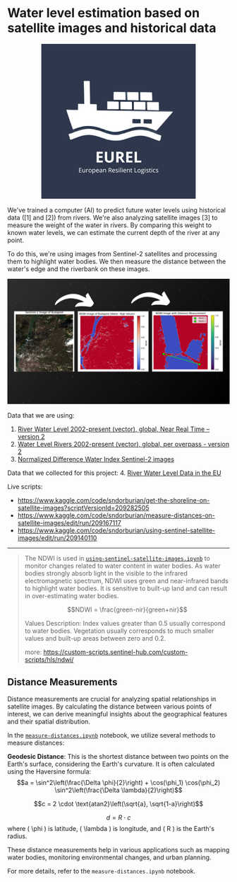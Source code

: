 # Water level estimation based on satellite images and historical data

<center><img src="images/logo.png"></center>

We've trained a computer (AI) to predict future water levels using historical data ([1] and [2]) from rivers. We're also analyzing satellite images [3] to measure the weight of the water in rivers. By comparing this weight to known water levels, we can estimate the current depth of the river at any point.

To do this, we're using images from Sentinel-2 satellites and processing them to highlight water bodies. We then measure the distance between the water's edge and the riverbank on these images.

![sentinel to ndwi  to distance](images/turning%20satellite%20image%20to%20ndwi%20and%20measure%20on%20ndwi.png)

Data that we are using:

1. [River Water Level 2002-present (vector), global, Near Real Time – version 2](https://land.copernicus.eu/en/products/water-bodies/water-level-rivers-near-real-time-v2.0)
2. [Water Level Rivers 2002-present (vector), global, per overpass - version 2](https://www.wekeo.eu/data?view=dataset&dataset=EO%3ACLMS%3ADAT%3ACLMS_GLOBAL_WL_RIVERS_V2_DAILY_GEOJSON)
3. [Normalized Difference Water Index Sentinel-2 images](https://custom-scripts.sentinel-hub.com/sentinel-2/ndwi/)

Data that we collected for this project:
4. [River Water Level Data in the EU](https://www.kaggle.com/datasets/sndorburian/river-water-level-data-in-the-eu)


Live scripts: 
- https://www.kaggle.com/code/sndorburian/get-the-shoreline-on-satellite-images?scriptVersionId=209282505
- https://www.kaggle.com/code/sndorburian/measure-distances-on-satellite-images/edit/run/209167117
- https://www.kaggle.com/code/sndorburian/using-sentinel-satellite-images/edit/run/209140110

----------------------------------------------------------

> The NDWI is used in [`using-sentinel-satellite-images.ipynb`](satellite_images/using-sentinel-satellite-images.ipynb) to monitor changes related to water content in water bodies. As water bodies strongly absorb light in the visible to the infrared electromagnetic spectrum, NDWI uses green and near-infrared bands to highlight water bodies. It is sensitive to built-up land and can result in over-estimating water bodies.
>
> $$NDWI = \frac{green-nir}{green+nir}$$
>
> Values Description: Index values greater than 0.5 usually correspond to water bodies. Vegetation usually corresponds to much smaller values and built-up areas between zero and 0.2.
>
> more: https://custom-scripts.sentinel-hub.com/custom-scripts/hls/ndwi/


## Distance Measurements

Distance measurements are crucial for analyzing spatial relationships in satellite images. By calculating the distance between various points of interest, we can derive meaningful insights about the geographical features and their spatial distribution.

In the [`measure-distances.ipynb`](satellite_images/measure-distances-on-satellite-images.ipynb) notebook, we utilize several methods to measure distances:

**Geodesic Distance**: This is the shortest distance between two points on the Earth's surface, considering the Earth's curvature. It is often calculated using the Haversine formula:
    $$a = \sin^2\left(\frac{\Delta \phi}{2}\right) + \cos(\phi_1) \cos(\phi_2) \sin^2\left(\frac{\Delta \lambda}{2}\right)$$
    
$$c = 2 \cdot \text{atan2}\left(\sqrt{a}, \sqrt{1-a}\right)$$
    
$$d = R \cdot c$$
    where \( \phi \) is latitude, \( \lambda \) is longitude, and \( R \) is the Earth's radius.

These distance measurements help in various applications such as mapping water bodies, monitoring environmental changes, and urban planning.

For more details, refer to the `measure-distances.ipynb` notebook.
